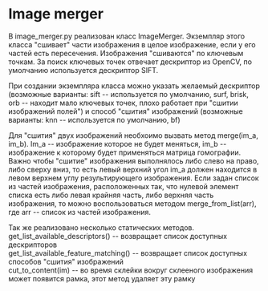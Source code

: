 # Image merger
В image_merger.py реализован класс ImageMerger. Экземпляр этого класса "сшивает" части изображения в целое изображение, если у его частей есть пересечения.
Изображения "сшиваются" по ключевым точкам. За поиск ключевых точек отвечает дескриптор из OpenCV, по умолчанию используется дескриптор SIFT.

При создании экземпляра класса можно указать желаемый дескриптор (возможные варианты: sift -- используется по умолчанию, surf, brisk, orb -- находит мало ключевых точек, плохо работает при "сшитии изображений полей") и способ "сшития" изображений (возможные варианты: knn -- используется по умолчанию, bf)

Для "сшития" двух изображений необхоимо вызвать метод merge(im_a, im_b). Im_a -- изображение которое не будет меняться, im_b -- изображение к которому будет применяться матрица гомографии.
Важно чтобы "сшитие" изображения выполнялось либо слево на право, либо сверху вниз, то есть левый верхний угол im_a должен находится в левом верхнем углу результирующего изображения.
Если задан список из частей изображения, расположенных так, что нулевой элемент списка есть либо левая крайняя часть, либо верхняя часть изображения, то можно воспользоваться методом merge_from_list(arr), где arr -- список из частей изображения.

Так же реализовано несколько статических методов.<br> 
get_list_available_descriptors() -- возвращает список доступных дескрипторов<br>
get_list_available_feature_matching() -- возвращает список доступных способов "сшития" изображений<br>
cut_to_content(im) -- во время склейки вокруг склееного изображения может появится рамка, этот метод удаляет эту рамку<br>

